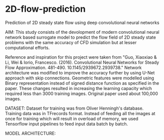 # 2D-flow-prediction
Prediction of 2D steady state flow using deep convolutional neural networks

AIM: 
  This study consists of the devolopment of modern convolutional neural network based surrogate model to predict the flow field of 2D steady state problems with the same accuracy of CFD simulation but at lesser computational efforts. 

  Reference and inspiration for this project were taken from "Guo, Xiaoxiao & Li, Wei & Iorio, Francesco. (2016). Convolutional Neural Networks for Steady Flow Approximation. 481-490. 10.1145/2939672.2939738." Network architecture was modified to improve the accuracy further by using U-Net approach with skip connections. Geometric features were modelled using Binary representation instead of signed distance function as specified in the paper. These changes resulted in increasing the learning capacity which required less than 3000 training images. Original paper used about 100,000 images.
  
DATASET:
  Dataset for training was from Oliver Henningh's database. Training data was in TFrecords format. Instead of feeding all the images at once for training which will result in overload of memory, we used Tensorflow input pipelines to feed input data batch by batch. 
  
 MODEL ARCHITECTURE:
 
